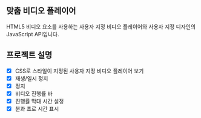 ## 맞춤 비디오 플레이어

HTML5 비디오 요소를 사용하는 사용자 지정 비디오 플레이어와 사용자 지정 디자인의 JavaScript API입니다.

## 프로젝트 설명

- [x] CSS로 스타일이 지정된 사용자 지정 비디오 플레이어 보기
- [x] 재생/일시 정지
- [x] 정지
- [x] 비디오 진행률 바
- [x] 진행률 막대 시간 설정
- [x] 분과 초로 시간 표시
